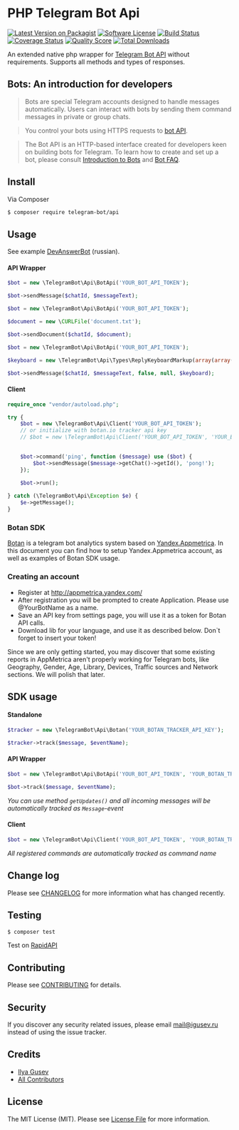 # PHP Telegram Bot Api

[![Latest Version on Packagist](https://img.shields.io/packagist/v/telegram-bot/api.svg?style=flat-square)](https://packagist.org/packages/telegram-bot/api)
[![Software License](https://img.shields.io/badge/license-MIT-brightgreen.svg?style=flat-square)](LICENSE.md)
[![Build Status](https://img.shields.io/travis/TelegramBot/Api/master.svg?style=flat-square)](https://travis-ci.org/TelegramBot/Api)
[![Coverage Status](https://img.shields.io/scrutinizer/coverage/g/telegrambot/api.svg?style=flat-square)](https://scrutinizer-ci.com/g/telegrambot/api/code-structure)
[![Quality Score](https://img.shields.io/scrutinizer/g/telegrambot/api.svg?style=flat-square)](https://scrutinizer-ci.com/g/telegrambot/api)
[![Total Downloads](https://img.shields.io/packagist/dt/telegram-bot/api.svg?style=flat-square)](https://packagist.org/packages/telegram-bot/api)

An extended native php wrapper for [Telegram Bot API](https://core.telegram.org/bots/api) without requirements. Supports all methods and types of responses.

## Bots: An introduction for developers
>Bots are special Telegram accounts designed to handle messages automatically. Users can interact with bots by sending them command messages in private or group chats.

>You control your bots using HTTPS requests to [bot API](https://core.telegram.org/bots/api).

>The Bot API is an HTTP-based interface created for developers keen on building bots for Telegram.
To learn how to create and set up a bot, please consult [Introduction to Bots](https://core.telegram.org/bots) and [Bot FAQ](https://core.telegram.org/bots/faq).

## Install

Via Composer

``` bash
$ composer require telegram-bot/api
```

## Usage

See example [DevAnswerBot](https://github.com/TelegramBot/DevAnswerBot) (russian).

#### API Wrapper
``` php
$bot = new \TelegramBot\Api\BotApi('YOUR_BOT_API_TOKEN');

$bot->sendMessage($chatId, $messageText);
```

```php
$bot = new \TelegramBot\Api\BotApi('YOUR_BOT_API_TOKEN');

$document = new \CURLFile('document.txt');

$bot->sendDocument($chatId, $document);
```

```php
$bot = new \TelegramBot\Api\BotApi('YOUR_BOT_API_TOKEN');

$keyboard = new \TelegramBot\Api\Types\ReplyKeyboardMarkup(array(array("one", "two", "three")), true); // true for one-time keyboard

$bot->sendMessage($chatId, $messageText, false, null, $keyboard);
```

#### Client

```php
require_once "vendor/autoload.php";

try {
    $bot = new \TelegramBot\Api\Client('YOUR_BOT_API_TOKEN');
    // or initialize with botan.io tracker api key
    // $bot = new \TelegramBot\Api\Client('YOUR_BOT_API_TOKEN', 'YOUR_BOTAN_TRACKER_API_KEY');
    

    $bot->command('ping', function ($message) use ($bot) {
        $bot->sendMessage($message->getChat()->getId(), 'pong!');
    });
    
    $bot->run();

} catch (\TelegramBot\Api\Exception $e) {
    $e->getMessage();
}
```

### Botan SDK

[Botan](http://botan.io) is a telegram bot analytics system based on [Yandex.Appmetrica](http://appmetrica.yandex.com/).
In this document you can find how to setup Yandex.Appmetrica account, as well as examples of Botan SDK usage.

### Creating an account
 * Register at http://appmetrica.yandex.com/
 * After registration you will be prompted to create Application. Please use @YourBotName as a name.
 * Save an API key from settings page, you will use it as a token for Botan API calls.
 * Download lib for your language, and use it as described below. Don`t forget to insert your token!

Since we are only getting started, you may discover that some existing reports in AppMetriсa aren't properly working for Telegram bots, like Geography, Gender, Age, Library, Devices, Traffic sources and Network sections. We will polish that later.

## SDK usage

#### Standalone

```php
$tracker = new \TelegramBot\Api\Botan('YOUR_BOTAN_TRACKER_API_KEY');

$tracker->track($message, $eventName);
```

#### API Wrapper
```php
$bot = new \TelegramBot\Api\BotApi('YOUR_BOT_API_TOKEN', 'YOUR_BOTAN_TRACKER_API_KEY');

$bot->track($message, $eventName);
```

_You can use method `getUpdates()` and all incoming messages will be automatically tracked as `Message`-event_

#### Client
```php
$bot = new \TelegramBot\Api\Client('YOUR_BOT_API_TOKEN', 'YOUR_BOTAN_TRACKER_API_KEY');
```

_All registered commands are automatically tracked as command name_

## Change log

Please see [CHANGELOG](CHANGELOG.md) for more information what has changed recently.

## Testing

``` bash
$ composer test
```

Test on [RapidAPI](https://rapidapi.com/package/TelegramBot/functions?utm_source=TelegramGitHub&utm_medium=button)

## Contributing

Please see [CONTRIBUTING](CONTRIBUTING.md) for details.

## Security

If you discover any security related issues, please email mail@igusev.ru instead of using the issue tracker.

## Credits

- [Ilya Gusev](https://github.com/iGusev)
- [All Contributors](../../contributors)

## License

The MIT License (MIT). Please see [License File](LICENSE.md) for more information.
